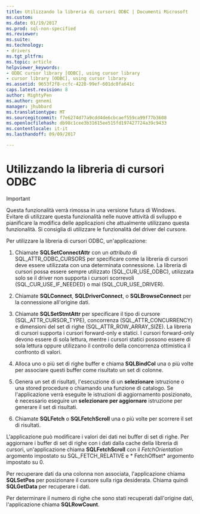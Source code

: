 ```yaml
---
title: Utilizzando la libreria di cursori ODBC | Documenti Microsoft
ms.custom: 
ms.date: 01/19/2017
ms.prod: sql-non-specified
ms.reviewer: 
ms.suite: 
ms.technology:
- drivers
ms.tgt_pltfrm: 
ms.topic: article
helpviewer_keywords:
- ODBC cursor library [ODBC], using cursor library
- cursor library [ODBC], using cursor library
ms.assetid: 9653f2f8-ccfc-4220-99ef-601dc0fa641c
caps.latest.revision: 8
author: MightyPen
ms.author: genemi
manager: jhubbard
ms.translationtype: MT
ms.sourcegitcommit: f7e6274d77a9cdd4de6cbcaef559ca99f77b3608
ms.openlocfilehash: db98c1cee3b31615ee515fd197427724a39c9433
ms.contentlocale: it-it
ms.lasthandoff: 09/09/2017

---
```

# <a name="using-the-odbc-cursor-library"></a>Utilizzando la libreria di cursori ODBC
> [!IMPORTANT]  
>  Questa funzionalità verrà rimossa in una versione futura di Windows. Evitare di utilizzare questa funzionalità nelle nuove attività di sviluppo e pianificare la modifica delle applicazioni che attualmente utilizzano questa funzionalità. Si consiglia di utilizzare le funzionalità del driver del cursore.  
  
 Per utilizzare la libreria di cursori ODBC, un'applicazione:  
  
1.  Chiamate **SQLSetConnectAttr** con un *attributo* di SQL_ATTR_ODBC_CURSORS per specificare come la libreria di cursori deve essere utilizzata con una determinata connessione. La libreria di cursori possa essere sempre utilizzato (SQL_CUR_USE_ODBC), utilizzata solo se il driver non supporta i cursori scorrevoli (SQL_CUR_USE_IF_NEEDED) o mai (SQL_CUR_USE_DRIVER).  
  
2.  Chiamate **SQLConnect**, **SQLDriverConnect**, o **SQLBrowseConnect** per la connessione all'origine dati.  
  
3.  Chiamate **SQLSetStmtAttr** per specificare il tipo di cursore (SQL_ATTR_CURSOR_TYPE), concorrenza (SQL_ATTR_CONCURRENCY) e dimensioni del set di righe (SQL_ATTR_ROW_ARRAY_SIZE). La libreria di cursori supporta i cursori forward-only e statici. I cursori forward-only devono essere di sola lettura, mentre i cursori statici possono essere di sola lettura oppure utilizzano il controllo della concorrenza ottimistica il confronto di valori.  
  
4.  Alloca uno o più set di righe buffer e chiama **SQLBindCol** una o più volte per associare questi buffer come risultato un set di colonne.  
  
5.  Genera un set di risultati, l'esecuzione di un **selezionare** istruzione o una stored procedure o chiamando una funzione di catalogo. Se l'applicazione verrà eseguite le istruzioni di aggiornamento posizionato, è necessario eseguire un **selezionare per aggiornare** istruzione per generare il set di risultati.  
  
6.  Chiamate **SQLFetch** o **SQLFetchScroll** una o più volte per scorrere il set di risultati.  
  
 L'applicazione può modificare i valori dei dati nei buffer di set di righe. Per aggiornare i buffer di set di righe con i dati dalla cache della libreria di cursori, un'applicazione chiama **SQLFetchScroll** con il *FetchOrientation* argomento impostato su SQL_FETCH_RELATIVE e * FetchOffset* argomento impostato su 0.  
  
 Per recuperare dati da una colonna non associata, l'applicazione chiama **SQLSetPos** per posizionare il cursore sulla riga desiderata. Chiama quindi **SQLGetData** per recuperare i dati.  
  
 Per determinare il numero di righe che sono stati recuperati dall'origine dati, l'applicazione chiama **SQLRowCount**.

